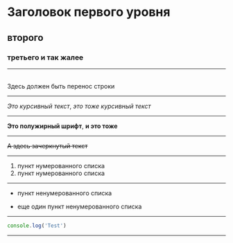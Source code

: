 # Заголовок первого уровня
## второго 
### третьего и так жалее 
_______________
<br> Здесь должен быть перенос строки 
_______________
*Это курсивный текст*, _это тоже курсивный текст_
_______________
**Это полужирный шрифт**, __и это тоже__
_______________
~~А здесь зачеркнутый текст~~
_______________
1. пункт нумерованного списка
2. пункт нумерованного списка
_______________
* пункт ненумерованного списка
- еще один пункт ненумерованного списка
_______________
```javascript
console.log('Test')
````
_______________